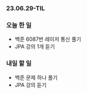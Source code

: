 ### 23.06.29-TIL
### 오늘 한 일
- 백준 6087번 레이저 통신 풀기
- JPA 강의 1개 듣기

### 내일 할 일
- 백준 문제 하나 풀기
- JPA 강의 듣기 
